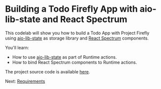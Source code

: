 # Building a Todo Firefly App with aio-lib-state and React Spectrum 

This codelab will show you how to build a Todo App with Project Firefly using [aio-lib-state](https://github.com/adobe/aio-lib-state) as storage library and [React Spectrum](https://react-spectrum.adobe.com/) components.        

You'll learn: 

* How to use [aio-lib-state](https://github.com/adobe/aio-lib-state) as part of Runtime actions.
* How to bind React Spectrum components to Runtime actions.
                                                   
The project source code is available [here](https://github.com/adobedocs/adobeio-samples-todolist/).
  
Next: [Requirements](/lessons/requirements.md)  
